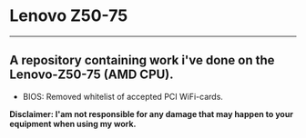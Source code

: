 # Lenovo Z50-75
-----------
A repository containing work i've done on the Lenovo-Z50-75 (AMD CPU).
-----------
- BIOS: Removed whitelist of accepted PCI WiFi-cards.

**Disclaimer: I'am not responsible for any damage that may happen to your equipment when using my work.**

